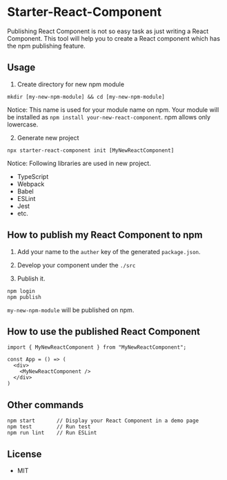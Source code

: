 # Starter-React-Component

Publishing React Component is not so easy task as just writing a React Component. This tool will help you to create a React component which has the npm publishing feature.

## Usage

1. Create directory for new npm module

```
mkdir [my-new-npm-module] && cd [my-new-npm-module] 
```

Notice: This name is used for your module name on npm. Your module will be installed as `npm install your-new-react-component`. npm allows only lowercase.

2. Generate new project

```
npx starter-react-component init [MyNewReactComponent]
```

Notice: Following libraries are used in new project.

  - TypeScript
  - Webpack
  - Babel
  - ESLint
  - Jest
  - etc.

## How to publish my React Component to npm

1. Add your name to the `auther` key of the generated `package.json`.

2. Develop your component under the `./src`

3. Publish it.

```
npm login
npm publish
```

`my-new-npm-module` will be published on npm.

## How to use the published React Component

```
import { MyNewReactComponent } from "MyNewReactComponent";

const App = () => (
  <div>
    <MyNewReactComponent />
  </div>
)
```

## Other commands

```
npm start       // Display your React Component in a demo page
npm test        // Run test
npm run lint    // Run ESLint
```

## License

- MIT
